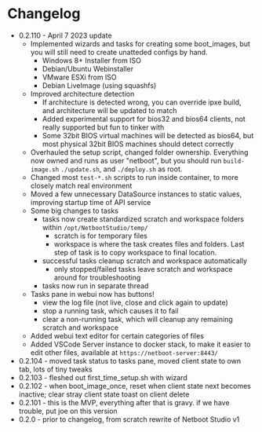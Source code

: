 # Changelog

* 0.2.110 - April 7 2023 update
  * Implemented wizards and tasks for creating some boot_images, but you will still need to create unatteded configs by hand.
    * Windows 8+ Installer from ISO
    * Debian/Ubuntu Webinstaller
    * VMware ESXi from ISO
    * Debian LiveImage (using squashfs)
  * Improved architecture detection
    * If architecture is detected wrong, you can override ipxe build, and architecture will be updated to match
    * Added experimental support for bios32 and bios64 clients, not really supported but fun to tinker with
    * Some 32bit BIOS virtual machines will be detected as bios64, but most physical 32bit BIOS machines should detect correctly
  * Overhauled the setup script, changed folder ownership. Everything now owned and runs as user "netboot", but you should run `build-image.sh` `./update.sh`, and `./deploy.sh` as root.
  * Changed most `test-*.sh` scripts to run inside container, to more closely match real environment
  * Moved a few unnecessary DataSource instances to static values, improving startup time of API service
  * Some big changes to tasks
    * tasks now create standardized scratch and workspace folders within `/opt/NetbootStudio/temp/`
      * scratch is for temporary files
      * workspace is where the task creates files and folders. Last step of task is to copy workspace to final location.
    * successful tasks cleanup scratch and workspace automatically
      * only stopped/failed tasks leave scratch and workspace around for troubleshooting
    * tasks now run in separate thread
  * Tasks pane in webui now has buttons!
    * view the log file (not live, close and click again to update)
    * stop a running task, which causes it to fail
    * clear a non-running task, which will cleanup any remaining scratch and workspace
  * Added webui text editor for certain categories of files
  * Added VSCode Server instance to docker stack, to make it easier to edit other files, available at `https://netboot-server:8443/`
* 0.2.104 - moved task status to tasks pane, moved client state to own tab, lots of tiny tweaks
* 0.2.103 - fleshed out first_time_setup.sh with wizard 
* 0.2.102 - when boot_image_once, reset when client state next becomes inactive; clear stray client state toast on client delete
* 0.2.101 - this is the MVP, everything after that is gravy. if we have trouble, put joe on this version
* 0.2.0   - prior to changelog, from scratch rewrite of Netboot Studio v1 